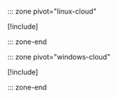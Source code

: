 ::: zone pivot="linux-cloud"

[!include[](linux/4-deploy-a-vm-quickstart-template.md)]

::: zone-end

::: zone pivot="windows-cloud"

[!include[](windows/4-deploy-a-vm-quickstart-template.md)]

::: zone-end
